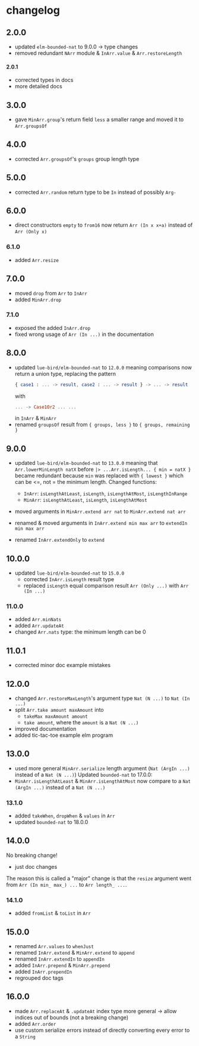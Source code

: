 # changelog

## 2.0.0

- updated `elm-bounded-nat` to 9.0.0 → type changes
- removed redundant `NArr` module & `InArr.value` & `Arr.restoreLength`

#### 2.0.1

- corrected types in docs
- more detailed docs

## 3.0.0

- gave `MinArr.group`'s return field `less` a smaller range and moved it to `Arr.groupsOf`

## 4.0.0

- corrected `Arr.groupsOf`'s `groups` group length type

## 5.0.0

- corrected `Arr.random` return type to be `In` instead of possibly `Arg-`

## 6.0.0

- direct constructors `empty` to `from16` now return `Arr (In x x+a)` instead of `Arr (Only x)`

### 6.1.0

- added `Arr.resize`

## 7.0.0

- moved `drop` from `Arr` to `InArr`
- added `MinArr.drop`

### 7.1.0

- exposed the added `InArr.drop`
- fixed wrong usage of `Arr (In ...)` in the documentation

## 8.0.0

- updated `lue-bird/elm-bounded-nat` to `12.0.0` meaning comparisons now return a union type, replacing the pattern
    ```elm
    { case1 : ... -> result, case2 : ... -> result } -> ... -> result
    ```
    with
    ```elm
    ... -> Case1Or2 ... ...
    ```
    in `InArr` & `MinArr`
- renamed `groupsOf` result from `{ groups, less }` to `{ groups, remaining }`

## 9.0.0

- updated `lue-bird/elm-bounded-nat` to `13.0.0` meaning that `Arr.lowerMinLength natX` before `|> ...Arr.isLength... { min = natX }` became redundant because `min` was replaced with `{ lowest }` which can be <=, not = the minimum length. Changed functions:

    - `InArr`: `isLengthAtLeast`, `isLength`, `isLengthAtMost`, `isLengthInRange`
    - `MinArr`: `isLengthAtLeast`, `isLength`, `isLengthAtMost`
- moved arguments in `MinArr.extend arr nat` to `MinArr.extend nat arr`
- renamed & moved arguments in `InArr.extend min max arr` to `extendIn min max arr`
- renamed `InArr.extendOnly` to `extend`

## 10.0.0

- updated `lue-bird/elm-bounded-nat` to `15.0.0`
    - corrected `InArr.isLength` result type
    - replaced `isLength` equal comparison result `Arr (Only ...)` with `Arr (In ...)`

### 11.0.0

- added `Arr.minNats`
- added `Arr.updateAt`
- changed `Arr.nats` type: the minimum length can be 0

## 11.0.1

- corrected minor doc example mistakes

## 12.0.0

- changed `Arr.restoreMaxLength`'s argument type `Nat (N ...)` to `Nat (In ...)`
- split `Arr.take amount maxAmount` into
    - `takeMax maxAmount amount`
    - `take amount`, where the `amount` is a `Nat (N ...)`
- improved documentation
- added tic-tac-toe example elm program

## 13.0.0

- used more general `MinArr.serialize` length argument (`Nat (ArgIn ...)` instead of a `Nat (N ...)`)
Updated `bounded-nat` to 17.0.0:
- `MinArr.isLengthAtLeast` & `MinArr.isLengthAtMost` now compare to a `Nat (ArgIn ...)` instead of a `Nat (N ...)`

### 13.1.0

- added `takeWhen`, `dropWhen` & `values` in `Arr`
- updated `bounded-nat` to 18.0.0

## 14.0.0

No breaking change! 

- just doc changes

The reason this is called a "major" change is that the `resize` argument went from `Arr (In min_ max_) ...` to `Arr length_ ...`.

### 14.1.0

- added `fromList` & `toList` in `Arr`

## 15.0.0

- renamed `Arr.values` to `whenJust`
- renamed `InArr.extend` & `MinArr.extend` to `append`
- renamed `InArr.extendIn` to `appendIn`
- added `InArr.prepend` & `MinArr.prepend`
- added `InArr.prependIn`
- regrouped doc tags

## 16.0.0

- made `Arr.replaceAt` & `.updateAt` index type more general → allow indices out of bounds (not a breaking change)
- added `Arr.order`
- use custom serialize errors instead of directly converting every error to a `String`
